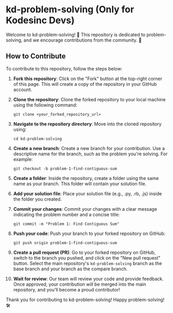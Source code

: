 # kd-problem-solving (Only for Kodesinc Devs)

Welcome to kd-problem-solving! 🎉 This repository is dedicated to problem-solving, and we encourage contributions from the community. 🚀

## How to Contribute

To contribute to this repository, follow the steps below:

1. **Fork this repository**: Click on the "Fork" button at the top-right corner of this page. This will create a copy of the repository in your GitHub account.

2. **Clone the repository**: Clone the forked repository to your local machine using the following command:
   ```
   git clone <your_forked_repository_url>
   ```

3. **Navigate to the repository directory**: Move into the cloned repository using:
   ```
   cd kd-problem-solving
   ```

4. **Create a new branch**: Create a new branch for your contribution. Use a descriptive name for the branch, such as the problem you're solving. For example:
   ```
   git checkout -b problem-1-find-contiguous-sum
   ```

5. **Create a folder**: Inside the repository, create a folder using the same name as your branch. This folder will contain your solution file.

6. **Add your solution file**: Place your solution file (e.g., .py, .rb, .js) inside the folder you created.

7. **Commit your changes**: Commit your changes with a clear message indicating the problem number and a concise title:
   ```
   git commit -m "Problem 1: Find Contiguous Sum"
   ```

8. **Push your code**: Push your branch to your forked repository on GitHub:
   ```
   git push origin problem-1-find-contiguous-sum
   ```

9. **Create a pull request (PR)**: Go to your forked repository on GitHub, switch to the branch you pushed, and click on the "New pull request" button. Select the main repository's `kd-problem-solving` branch as the base branch and your branch as the compare branch.

10. **Wait for review**: Our team will review your code and provide feedback. Once approved, your contribution will be merged into the main repository, and you'll become a proud contributor!

Thank you for contributing to kd-problem-solving! Happy problem-solving! 🛠️
